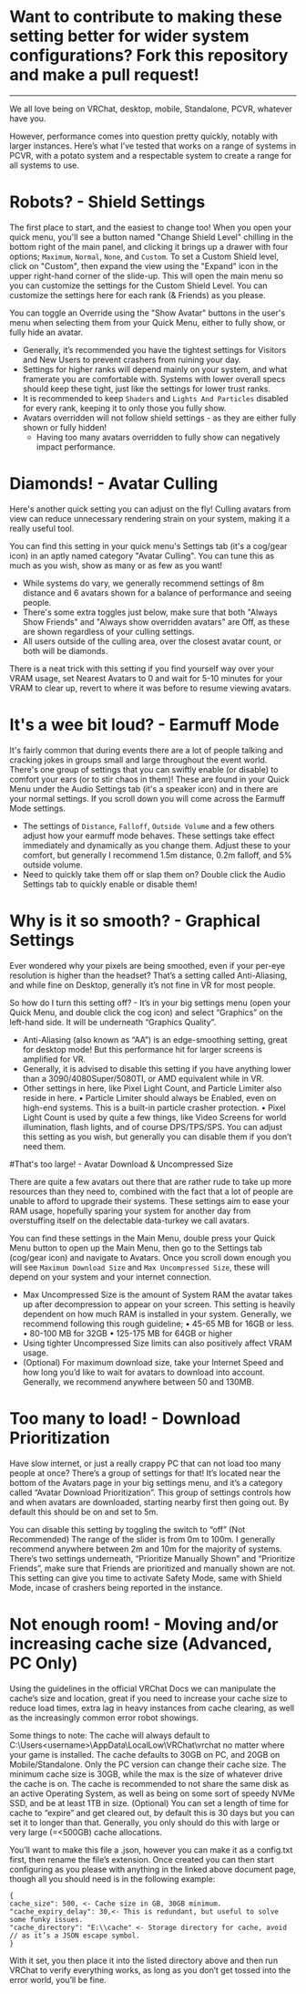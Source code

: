 # Want to contribute to making these setting better for wider system configurations? Fork this repository and make a pull request!


---------------------

We all love being on VRChat, desktop, mobile, Standalone, PCVR, whatever have you.

However, performance comes into question pretty quickly, notably with larger instances.
Here’s what I’ve tested that works on a range of systems in PCVR, with a potato system and a respectable system to create a range for all systems to use.

# Robots? - Shield Settings

The first place to start, and the easiest to change too! When you open your quick menu, you'll see a button named "Change Shield Level" chilling in the bottom right of the main panel, and clicking it brings up a drawer with four options; `Maximum`, `Normal`, `None`, and `Custom`. To set a Custom Shield level, click on "Custom", then expand the view using the "Expand" icon in the upper right-hand corner of the slide-up. This will open the main menu so you can customize the settings for the Custom Shield Level. You can customize the settings here for each rank (& Friends) as you please.

You can toggle an Override using the "Show Avatar" buttons in the user's menu when selecting them from your Quick Menu, either to fully show, or fully hide an avatar.

- Generally, it’s recommended you have the tightest settings for Visitors and New Users to prevent crashers from ruining your day.
- Settings for higher ranks will depend mainly on your system, and what framerate you are comfortable with. Systems with lower overall specs should keep these tight, just like the settings for lower trust ranks.
- It is recommended to keep `Shaders` and `Lights And Particles` disabled for every rank, keeping it to only those you fully show.
- Avatars overridden will not follow shield settings - as they are either fully shown or fully hidden!
	- Having too many avatars overridden to fully show can negatively impact performance.

# Diamonds! - Avatar Culling

Here's another quick setting you can adjust on the fly! Culling avatars from view can reduce unnecessary rendering strain on your system, making it a really useful tool.

You can find this setting in your quick menu's Settings tab (it's a cog/gear icon) in an aptly named category "Avatar Culling". You can tune this as much as you wish, show as many or as few as you want!

- While systems do vary, we generally recommend settings of 8m distance and 6 avatars shown for a balance of performance and seeing people.
- There's some extra toggles just below, make sure that both "Always Show Friends" and "Always show overridden avatars" are Off, as these are shown regardless of your culling settings.
- All users outside of the culling area, over the closest avatar count, or both will be diamonds.

There is a neat trick with this setting if you find yourself way over your VRAM usage, set Nearest Avatars to 0 and wait for 5-10 minutes for your VRAM to clear up, revert to where it was before to resume viewing avatars.


# It's a wee bit loud? - Earmuff Mode

It's fairly common that during events there are a lot of people talking and cracking jokes in groups small and large throughout the event world. There's one group of settings that you can swiftly enable (or disable) to comfort your ears (or to stir chaos in them)!
These are found in your Quick Menu under the Audio Settings tab (it's a speaker icon) and in there are your normal settings. If you scroll down you will come across the Earmuff Mode settings.

- The settings of `Distance`, `Falloff`, `Outside Volume` and a few others adjust how your earmuff mode behaves. These settings take effect immediately and dynamically as you change them. Adjust these to your comfort, but generally I recommend 1.5m distance, 0.2m falloff, and 5% outside volume.
- Need to quickly take them off or slap them on? Double click the Audio Settings tab to quickly enable or disable them!



# Why is it so smooth? - Graphical Settings

Ever wondered why your pixels are being smoothed, even if your per-eye resolution is higher than the headset? That’s a setting called Anti-Aliasing, and while fine on Desktop, generally it’s not fine in VR for most people.

So how do I turn this setting off? - It’s in your big settings menu (open your Quick Menu, and double click the cog icon) and select “Graphics” on the left-hand side. It will be underneath “Graphics Quality”.

- Anti-Aliasing (also known as “AA”) is an edge-smoothing setting, great for desktop mode! But this performance hit for larger screens is amplified for VR.
- Generally, it is advised to disable this setting if you have anything lower than a 3090/4080Super/5080TI, or AMD equivalent while in VR.
- Other settings in here, like Pixel Light Count, and Particle Limiter also reside in here.
	• Particle Limiter should always be Enabled, even on high-end systems. This is a built-in particle crasher protection.
	• Pixel Light Count is used by quite a few things, like Video Screens for world illumination, flash lights, and of course DPS/TPS/SPS. You can adjust this setting as you wish, but generally you can disable them if you don’t need them.



#That's too large! - Avatar Download & Uncompressed Size

There are quite a few avatars out there that are rather rude to take up more resources than they need to, combined with the fact that a lot of people are unable to afford to upgrade their systems. These settings aim to ease your RAM usage, hopefully sparing your system for another day from overstuffing itself on the delectable data-turkey we call avatars.

You can find these settings in the Main Menu, double press your Quick Menu button to open up the Main Menu, then go to the Settings tab (cog/gear icon) and navigate to Avatars. Once you scroll down enough you will see `Maximum Download Size` and `Max Uncompressed Size`, these will depend on your system and your internet connection.

- Max Uncompressed Size is the amount of System RAM the avatar takes up after decompression to appear on your screen. This setting is heavily dependent on how much RAM is installed in your system. Generally, we recommend following this rough guideline;
	• 45-65 MB for 16GB or less.
	• 80-100 MB for 32GB
	• 125-175 MB for 64GB or higher
- Using tighter Uncompressed Size limits can also positively affect VRAM usage.
- (Optional) For maximum download size, take your Internet Speed and how long you’d like to wait for avatars to download into account. Generally, we recommend anywhere between 50 and 130MB.

# Too many to load! - Download Prioritization

Have slow internet, or just a really crappy PC that can not load too many people at once? There’s a group of settings for that! It’s located near the bottom of the Avatars page in your big settings menu, and it’s a category called “Avatar Download Prioritization”. This group of settings controls how and when avatars are downloaded, starting nearby first then going out. By default this should be on and set to 5m.

 You can disable this setting by toggling the switch to “off” (Not Recommended)
The range of the slider is from 0m to 100m. I generally recommend anywhere between 2m and 10m for the majority of systems.
There’s two settings underneath, “Prioritize Manually Shown” and “Prioritize Friends”, make sure that Friends are prioritized and manually shown are not.
This setting can give you time to activate Safety Mode, same with Shield Mode, incase of crashers being reported in the instance.

# Not enough room! - Moving and/or increasing cache size (Advanced, PC Only)
Using the guidelines in the official VRChat Docs we can manipulate the cache’s size and location, great if you need to increase your cache size to reduce load times, extra lag in heavy instances from cache clearing, as well as the increasingly common error robot showings.

Some things to note:
The cache will always default to C:\Users\<username>\AppData\LocalLow\VRChat\vrchat no matter where your game is installed.
The cache defaults to 30GB on PC, and 20GB on Mobile/Standalone. Only the PC version can change their cache size.
The minimum cache size is 30GB, while the max is the size of whatever drive the cache is on.
The cache is recommended to not share the same disk as an active Operating System, as well as being on some sort of speedy NVMe SSD, and be at least 1TB in size.
(Optional) You can set a length of time for cache to “expire” and get cleared out, by default this is 30 days but you can set it to longer than that. Generally, you only should do this with large or very large (=<500GB) cache allocations.

You’ll want to make this file a .json, however you can make it as a config.txt first, then rename the file’s extension. Once created you can then start configuring as you please with anything in the linked above document page, though all you should need is in the following example:

	{
	cache_size": 500, <- Cache size in GB, 30GB minimum.
	"cache_expiry_delay": 30,<- This is redundant, but useful to solve some funky issues.
	"cache_directory": "E:\\cache" <- Storage directory for cache, avoid // as it’s a JSON escape symbol.
	}

With it set, you then place it into the listed directory above and then run VRChat to verify everything works, as long as you don’t get tossed into the error world, you’ll be fine.
